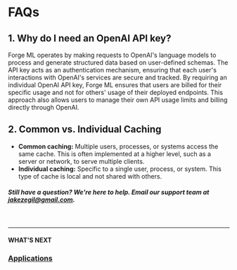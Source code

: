 # FAQs

## 1. Why do I need an OpenAI API key?

Forge ML operates by making requests to OpenAI's language models to process and generate structured data based on user-defined schemas. The API key acts as an authentication mechanism, ensuring that each user's interactions with OpenAI's services are secure and tracked. By requiring an individual OpenAI API key, Forge ML ensures that users are billed for their specific usage and not for others' usage of their deployed endpoints. This approach also allows users to manage their own API usage limits and billing directly through OpenAI.

## 2. Common vs. Individual Caching

- **Common caching:** Multiple users, processes, or systems access the same cache. This is often implemented at a higher level, such as a server or network, to serve multiple clients.
- **Individual caching:** Specific to a single user, process, or system. This type of cache is local and not shared with others.

##### Still have a question? We're here to help. Email our support team at [jakezegil@gmail.com](mailto:jakezegil@gmail.com).

<br>

---

#### WHAT'S NEXT

### [Applications]()
